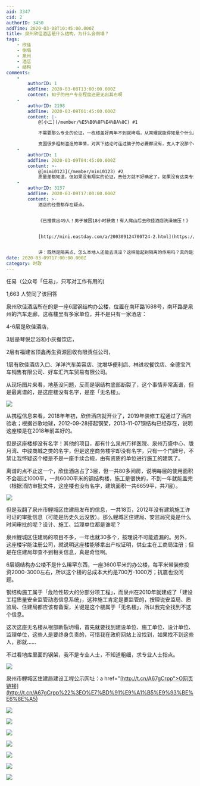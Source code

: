 ```yaml
---
aid: 3347
cid: 2
authorID: 3450
addTime: 2020-03-08T10:45:00.000Z
title: 泉州欣佳酒店是什么结构，为什么会倒塌？
tags:
    - 欣佳
    - 倒塌
    - 泉州
    - 酒店
    - 结构
comments:
    -
        authorID: 1
        addTime: 2020-03-08T13:00:00.000Z
        content: 知乎的用户专业程度还是无出其右啊
    -
        authorID: 2198
        addTime: 2020-03-09T01:45:00.000Z
        content: |-
            @[小二](/member/%E5%B0%8F%E4%BA%8C) #1

            不需要那么专业的论证，一栋楼盖好两年不到就垮塌，从常理就能得知是个什么质量。

            支国很多粗制滥造的事情，对其下结论时连过脑子的必要都没有，支人才没那个心思和能力搞多高级的骗术。欺上瞒下偷工减料把钱捞到手就完了。
    -
        authorID: 1
        addTime: 2020-03-09T04:45:00.000Z
        content: >-
            @[mimi0123](/member/mimi0123) #2
            质量差都知道，但如果没有翔实的论证，责任方就不好确定了。如果没有这类专业分析，估计都在骂黑心老板之类的。
    -
        authorID: 3157
        addTime: 2020-03-09T17:00:00.000Z
        content: >-
            酒店的经营都存在疑点。


            《已搜救出49人！男子被困18小时获救！有人爬山后去欣佳酒店洗澡被压！》


            [http://mini.eastday.com/a/200309124700724-2.html](https://mini.eastday.com/a/200309124700724-2.html)


            评：既然是隔离点，怎么本地人还能去洗澡？这样能起到隔离的作用吗？真的是洗澡？为什么不回家洗？
date: 2020-03-09T17:00:00.000Z
category: 时政
---
```


任易（公众号「任易」，只写对工作有用的)

1,663 人赞同了该回答

泉州欣佳酒店所在的是一座6层钢结构办公楼，位置在南环路1688号，南环路是泉州的汽车走廊，这栋楼里有多家单位，并不是只有一家酒店：

4-6层是欣佳酒店，

3层是琴悦足浴和小灰餐饮店，

2层有福建省顶鑫再生资源回收有限责任公司，

1层有欣佳酒店入口、洋洋汽车美容店、沈增华便利店、林进权餐饮店、全德宝汽车销售有限公司、好车汇汽车贸易有限公司。

从现场图片来看，地基没问题，反而是钢结构底部断裂了，这个事情非常离谱，但是最离谱的，是这座楼没有名字，是座「无名楼」。

![](https://i.loli.net/2020/03/08/tZkbhd6KpfmaqUN.jpg)

从携程信息来看，2018年年初，欣佳酒店就开业了，2019年装修工程通过了酒店验收；根据谷歌地球，2012-09-28搭起钢架，2013-11-07钢结构已经存在，说明这座楼是在2018年前盖好的。

但是这座楼却没有名字！其他的项目，都有什么泉州万祥医院、泉州万盛中心、胧月湾、中骏商城之类的名字，但是这座商务楼宇却没有名字，只有一个门牌号，不禁让我怀疑这个楼是不是一座手续合规，由有资质的单位进行施工的建筑了。

离谱的点不止这一个，欣佳酒店占了3层，但一共80多间房，说明每层的使用面积不会超过1000平，一共6000平米的钢结构楼，施工是很快的，不到一年就能盖完（根据消防审批文件，这座楼也没有名字，建筑面积一共6659平，共7层）。

![](https://i.loli.net/2020/03/08/pa2Iv5iuL8Qcw1q.jpg)

但是我翻了泉州市鲤城区住建局发布的信息，一共18页，2012年没有建筑施工许可证的审批信息（可能是历史久远没放）。那么鲤城区住建局、安监局究竟是什么时间审批的呢？设计、施工、监理单位都是谁呢？

泉州鲤城区住建局的项目不多，一年也就30多个，按理说不可能遗漏的。另外，这座楼宇能注册公司，就说明这座楼能够拿出产权证明，供业主在工商局注册；但是在住建局却查不到相关信息，真是奇怪啊。

6层钢结构办公楼不是什么稀罕东西，一座3600平米的办公楼，每平米带装修投资2000-3000左右，所以这个楼的总成本大约是700万-1000万；抗震也没问题。

钢结构施工属于「危险性较大的分部分项工程」，而泉州在2010年就建成了「建设工程质量安全监管动态信息系统」，这种施工肯定是要监管的，按理说安监局、质监局、住建局都应该有备案，关键是这个楼属于「无名楼」，所以我完全找到不这个信息。

这次这座无名楼从根部断裂坍塌，首先就要找到建设单位、施工单位、设计单位、监理单位，这些人是要终身负责的，可惜我在政府网站上没找到，如果找不到这些人，那就……

不过看地库里面的钢架，我不是专业人士，不知道粗细，求专业人士指点。

![](https://i.loli.net/2020/03/08/Q8vdgj6YezXCMkx.jpg)

泉州市鲤城区住建局建设工程公示网址：a href="[http://t.cn/A67gCrpp">O网页链接](http://t.cn/A67gCrpp%22%3EO%E7%BD%91%E9%A1%B5%E9%93%BE%E6%8E%A5)

![](https://i.loli.net/2020/03/08/D2MwZJIzt3RW6rA.jpg)

![](https://i.loli.net/2020/03/08/ZGB3vjKFzyEJQ1p.jpg)

![](https://i.loli.net/2020/03/08/NUSsah8Q9btXeDc.jpg)

![](https://i.loli.net/2020/03/08/CVDMbWma6gXyhUF.jpg)

![](https://i.loli.net/2020/03/08/2qQznBx5UcH3d7S.jpg)

![](https://i.loli.net/2020/03/08/YetqXmKCGfx7Npz.jpg)

![](https://i.loli.net/2020/03/08/KtjYRhv73Q5E62T.jpg)
